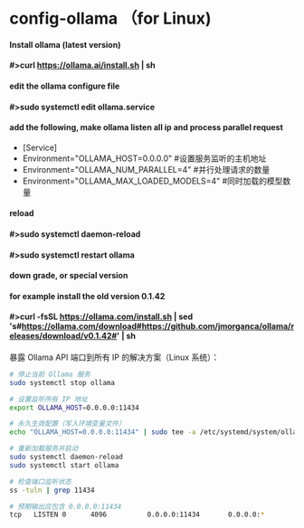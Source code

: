 # config-ollama （for Linux)

#### Install ollama (latest version)
#### #>curl https://ollama.ai/install.sh | sh

#### edit the ollama configure file
#### #>sudo systemctl edit ollama.service

#### add the following, make ollama listen all ip and process parallel request
- [Service]
- Environment="OLLAMA_HOST=0.0.0.0" #设置服务监听的主机地址
- Environment="OLLAMA_NUM_PARALLEL=4" #并行处理请求的数量
- Environment="OLLAMA_MAX_LOADED_MODELS=4" #同时加载的模型数量

#### reload
#### #>sudo systemctl daemon-reload
#### #>sudo systemctl restart ollama

#### down grade, or special version
#### for example install the old version 0.1.42
#### #>curl -fsSL https://ollama.com/install.sh | sed 's#https://ollama.com/download#https://github.com/jmorganca/ollama/releases/download/v0.1.42#' | sh




暴露 Ollama API 端口到所有 IP 的解决方案（Linux 系统）：

```bash
# 停止当前 Ollama 服务
sudo systemctl stop ollama

# 设置监听所有 IP 地址
export OLLAMA_HOST=0.0.0.0:11434

# 永久生效配置（写入环境变量文件）
echo "OLLAMA_HOST=0.0.0.0:11434" | sudo tee -a /etc/systemd/system/ollama.service.env

# 重新加载服务并启动
sudo systemctl daemon-reload
sudo systemctl start ollama

# 检查端口监听状态
ss -tuln | grep 11434

# 预期输出应包含 0.0.0.0:11434
tcp   LISTEN 0      4096          0.0.0.0:11434       0.0.0.0:*
```
